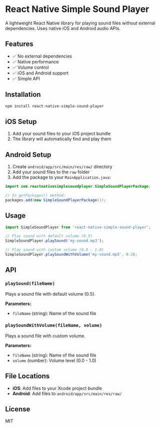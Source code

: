 # React Native Simple Sound Player

A lightweight React Native library for playing sound files without external dependencies. Uses native iOS and Android audio APIs.

## Features

- ✅ No external dependencies
- ✅ Native performance
- ✅ Volume control
- ✅ iOS and Android support
- ✅ Simple API

## Installation

```bash
npm install react-native-simple-sound-player
```

## iOS Setup

1. Add your sound files to your iOS project bundle
2. The library will automatically find and play them

## Android Setup

1. Create `android/app/src/main/res/raw/` directory
2. Add your sound files to the `raw` folder
3. Add the package to your `MainApplication.java`:

```java
import com.reactnativesimplesoundplayer.SimpleSoundPlayerPackage;

// In getPackages() method:
packages.add(new SimpleSoundPlayerPackage());
```

## Usage

```javascript
import SimpleSoundPlayer from 'react-native-simple-sound-player';

// Play sound with default volume (0.5)
SimpleSoundPlayer.playSound('my-sound.mp3');

// Play sound with custom volume (0.0 - 1.0)
SimpleSoundPlayer.playSoundWithVolume('my-sound.mp3', 0.3);
```

## API

### `playSound(fileName)`
Plays a sound file with default volume (0.5).

**Parameters:**
- `fileName` (string): Name of the sound file

### `playSoundWithVolume(fileName, volume)`
Plays a sound file with custom volume.

**Parameters:**
- `fileName` (string): Name of the sound file
- `volume` (number): Volume level (0.0 - 1.0)

## File Locations

- **iOS**: Add files to your Xcode project bundle
- **Android**: Add files to `android/app/src/main/res/raw/`

## License

MIT
